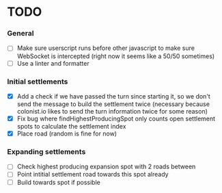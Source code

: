 # TODO
### General
 - [ ] Make sure userscript runs before other javascript to make sure WebSocket is intercepted (right now it seems like a 50/50 sometimes)
 - [ ] Use a linter and formatter

### Initial settlements
 - [x] Add a check if we have passed the turn since starting it, so we don't send the message to build the settlement twice (necessary because colonist.io likes to send the turn information twice for some reason)
 - [x] Fix bug where findHighestProducingSpot only counts open settlement spots to calculate the settlement index
 - [x] Place road (random is fine for now)

### Expanding settlements
 - [ ] Check highest producing expansion spot with 2 roads between
 - [ ] Point intitial settlement road towards this spot already
 - [ ] Build towards spot if possible

